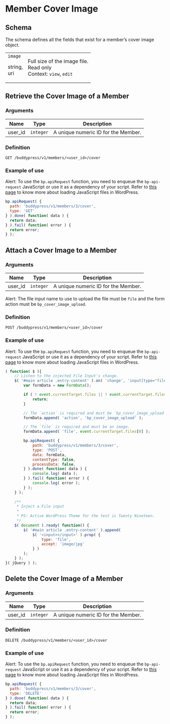 # Member Cover Image

## Schema

The schema defines all the fields that exist for a member’s cover image object.

<table><tbody><tr><td><code>image</code><p></p><p>string,<br>uri</p></td><td>Full size of the image file.<br>Read only<br>Context:&nbsp;<code>view</code>,&nbsp;<code>edit</code></td></tr></tbody></table>

## Retrieve the Cover Image of a Member

### Arguments

| Name | Type | Description |
| --- | --- | --- |
| user\_id | `integer` | A unique numeric ID for the Member. |

### Definition

`GET /buddypress/v1/members/<user_id>/cover`

### Example of use

Alert: To use the `bp.apiRequest` function, you need to enqueue the `bp-api-request` JavaScript or use it as a dependency of your script. Refer to [this page](https://developer.wordpress.org/plugins/javascript/enqueuing/) to know more about loading JavaScript files in WordPress.

```javascript
bp.apiRequest( {
  path: 'buddypress/v1/members/3/cover',
  type: 'GET'
} ).done( function( data ) {
  return data;
} ).fail( function( error ) {
  return error;
} );
```

## Attach a Cover Image to a Member

### Arguments

| Name | Type | Description |
| --- | --- | --- |
| user\_id | `integer` | A unique numeric ID for the Member. |

Alert: The file input name to use to upload the file must be `file` and the form action must be `bp_cover_image_upload`.

### Definition

`POST /buddypress/v1/members/<user_id>/cover`

### Example of use

Alert: To use the `bp.apiRequest` function, you need to enqueue the `bp-api-request` JavaScript or use it as a dependency of your script. Refer to [this page](https://developer.wordpress.org/plugins/javascript/enqueuing/) to know more about loading JavaScript files in WordPress.

```javascript
( function( $ ){
	// Listen to the injected File Input's change.
	$( '#main article .entry-content' ).on( 'change', 'input[type="file"]', function( event ) {
		var formData = new FormData();

		if ( ! event.currentTarget.files || ! event.currentTarget.files[0] ) {
			return;
		}

		// The `action` is required and must be `bp_cover_image_upload`.
		formData.append( 'action', 'bp_cover_image_upload' );

		// The `file` is required and must be an image.
		formData.append( 'file', event.currentTarget.files[0] );

		bp.apiRequest( {
			path: 'buddypress/v1/members/3/cover',
			type: 'POST',
			data: formData,
			contentType: false,
			processData: false,
		} ).done( function( data ) {
			console.log( data );
		} ).fail( function( error ) {
			console.log( error );
		} );
	} );
	
	/**
	 * Inject a File input
	 *
	 * PS: Active WordPress Theme for the test is Twenty Nineteen.
	 */
	$( document ).ready( function() {
		$( '#main article .entry-content' ).append(
			$( '<input></input>' ).prop( {
				type: 'file',
				accept: 'image/jpg'
			} )
		);
	} );
}( jQuery ) );
```

## Delete the Cover Image of a Member

### Arguments

| Name | Type | Description |
| --- | --- | --- |
| user\_id | `integer` | A unique numeric ID for the Member. |

### Definition

`DELETE /buddypress/v1/members/<user_id>/cover`

### Example of use

Alert: To use the `bp.apiRequest` function, you need to enqueue the `bp-api-request` JavaScript or use it as a dependency of your script. Refer to [this page](https://developer.wordpress.org/plugins/javascript/enqueuing/) to know more about loading JavaScript files in WordPress.

```javascript
bp.apiRequest( {
  path: 'buddypress/v1/members/3/cover',
  type: 'DELETE'
} ).done( function( data ) {
  return data;
} ).fail( function( error ) {
  return error;
} );
```